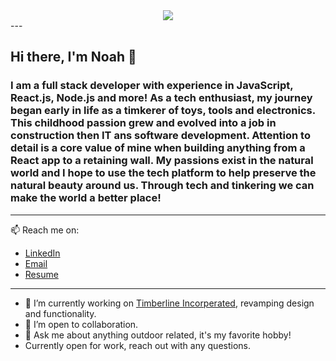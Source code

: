 <div style="text-align:center"><img src="https://user-images.githubusercontent.com/49107377/105103616-1b8c1600-5a6e-11eb-8e7f-842cc88aedcc.png" /></div>
---

## Hi there, I'm Noah 👋

### I am a full stack developer with experience in JavaScript, React.js, Node.js and more! As a tech enthusiast, my journey began early in life as a timkerer of toys, tools and electronics. This childhood passion grew and evolved into a job in construction then IT ans software development. Attention to detail is a core value of mine when building anything from a React app to a retaining wall. My passions exist in the natural world and I hope to use the tech platform to help preserve the natural beauty around us. Through tech and tinkering we can make the world a better place!
---

📫 Reach me on: 
  - [LinkedIn](https://www.linkedin.com/in/n-gibson/) 
  - [Email](ngibson.dev@gmail.com)
  - [Resume](https://github.com/N-Gibson/Timberline/files/5839135/NGibson-Resume.pdf)

---

  - 🔭 I’m currently working on [Timberline Incorperated](https://github.com/N-Gibson/Timberline), revamping design and functionality.
  - 👯 I’m open to collaboration.
  - 💬 Ask me about anything outdoor related, it's my favorite hobby! 
  - Currently open for work, reach out with any questions. 
